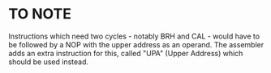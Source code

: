 # TO NOTE
Instructions which need two cycles - notably BRH and CAL - would have to be followed by a NOP with the upper address as an operand.
The assembler adds an extra instruction for this, called "UPA" (Upper Address) which should be used instead.